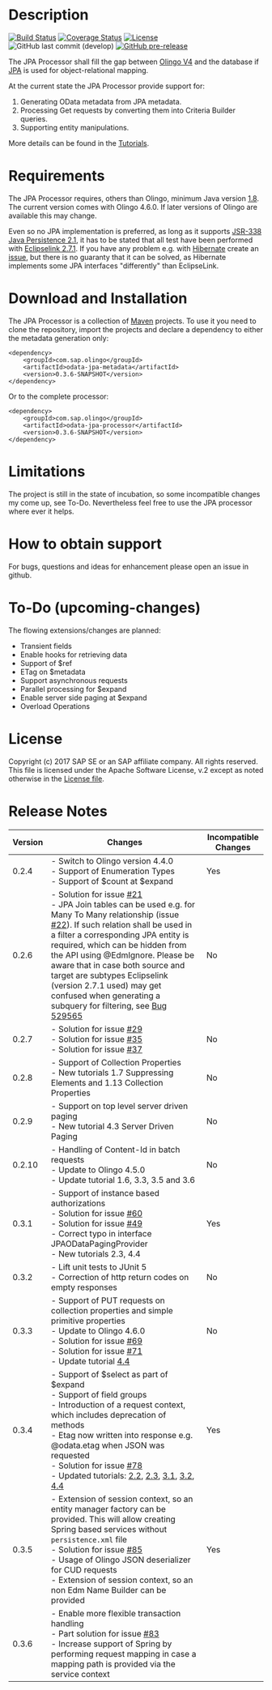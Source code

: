 # Description

[![Build Status](https://travis-ci.org/SAP/olingo-jpa-processor-v4.svg?branch=develop)](https://travis-ci.org/SAP/odata-v4-jpa-processor)
[![Coverage Status](https://coveralls.io/repos/github/SAP/olingo-jpa-processor-v4/badge.svg?branch=develop)](https://coveralls.io/github/SAP/olingo-jpa-processor-v4?branch=develop)
[![License](https://img.shields.io/badge/license-Apache%202.0-blue.svg)](LICENSE.txt)
![GitHub last commit (develop)](https://img.shields.io/github/last-commit/SAP/OLINGO-JPA-PROCESSOR-V4/develop.svg)
[![GitHub pre-release](https://img.shields.io/github/release-pre/sap/olingo-jpa-processor-v4.svg?color=orange&label=pre-release)](https://github.com/SAP/olingo-jpa-processor-v4/releases/)


The JPA Processor shall fill the gap between [Olingo V4](https://olingo.apache.org/doc/odata4/index.html) and the database if [JPA](https://en.wikipedia.org/wiki/Java_Persistence_API) is used for object-relational mapping.

At the current state the JPA Processor provide support for:
1. Generating OData metadata from JPA metadata.
2. Processing Get requests by converting them into Criteria Builder queries.
3. Supporting entity manipulations.

More details can be found in the [Tutorials](/jpa-tutorial/Tutorials/Introduction/Introduction.md).

# Requirements
The JPA Processor requires, others than Olingo, minimum Java version  [1.8](http://www.oracle.com/technetwork/java/javase/downloads/jdk8-downloads-2133151.html). The current version comes with Olingo 4.6.0. If later versions of Olingo are available this may change.

Even so no JPA implementation is preferred, as long as it supports [JSR-338 Java Persistence 2.1](https://jcp.org/en/jsr/detail?id=317), it has to be stated that all test have been performed with [Eclipselink 2.7.1](http://www.eclipse.org/eclipselink/). If you have any problem e.g. with [Hibernate](http://hibernate.org) create an [issue](https://github.com/SAP/olingo-jpa-processor-v4/issues), but there is no guaranty that it can be solved, as Hibernate implements some JPA interfaces "differently" than EclipseLink.

# Download and Installation
The JPA Processor is a collection of [Maven](https://maven.apache.org) projects. To use it you need to
clone the repository, import the projects and declare a dependency to either the metadata generation only:

```
<dependency>
	<groupId>com.sap.olingo</groupId>
	<artifactId>odata-jpa-metadata</artifactId>
	<version>0.3.6-SNAPSHOT</version>
</dependency>
```

Or to the complete processor:

```
<dependency>
	<groupId>com.sap.olingo</groupId>
	<artifactId>odata-jpa-processor</artifactId>
	<version>0.3.6-SNAPSHOT</version>
</dependency>
```

# Limitations
The project is still in the state of incubation, so some incompatible changes my come up, see To-Do. Nevertheless feel free to use the JPA processor where ever it helps.

# How to obtain support
For bugs, questions and ideas for enhancement please open an issue in github.

# To-Do (upcoming-changes)
The flowing extensions/changes are planned:

* Transient fields
* Enable hooks for retrieving data
* Support of $ref
* ETag on $metadata
* Support asynchronous requests
* Parallel processing for $expand
* Enable server side paging at $expand
* Overload Operations


# License
Copyright (c) 2017 SAP SE or an SAP affiliate company. All rights reserved.
This file is licensed under the Apache Software License, v.2 except as noted otherwise in the [License file](/LICENSE.txt).

# Release Notes

|Version|Changes|Incompatible Changes|
|-- |-- |-- |
|0.2.4|- Switch to Olingo version 4.4.0<br> - Support of Enumeration Types<br>- Support of $count at $expand|Yes|
|0.2.6|- Solution for issue [#21](https://github.com/SAP/olingo-jpa-processor-v4/issues/21)<br> - JPA Join tables can be used e.g. for Many To Many relationship (issue [#22](https://github.com/SAP/olingo-jpa-processor-v4/issues/22)). If such relation shall be used in a filter a corresponding JPA entity is required, which can be hidden from the API using @EdmIgnore. Please be aware that in case both source and target are subtypes Eclipselink (version 2.7.1 used) may get confused when generating a subquery for filtering, see [Bug 529565](https://bugs.eclipse.org/bugs/show_bug.cgi?id=529565) | No|
|0.2.7|- Solution for issue [#29](https://github.com/SAP/olingo-jpa-processor-v4/issues/29)<br> - Solution for issue [#35](https://github.com/SAP/olingo-jpa-processor-v4/issues/35)<br> - Solution for issue [#37](https://github.com/SAP/olingo-jpa-processor-v4/issues/37)<br>|No|
|0.2.8|- Support of Collection Properties<br> - New tutorials 1.7 Suppressing Elements and 1.13 Collection Properties |No|
|0.2.9|- Support on top level server driven paging<br> - New tutorial 4.3 Server Driven Paging |No|  
|0.2.10|- Handling of Content-Id in batch requests<br> - Update to Olingo 4.5.0<br> - Update tutorial 1.6, 3.3, 3.5 and 3.6  |No|  
|0.3.1|- Support of instance based authorizations<br> - Solution for issue [#60](https://github.com/SAP/olingo-jpa-processor-v4/issues/60)<br> - Solution for issue [#49](https://github.com/SAP/olingo-jpa-processor-v4/issues/49)<br> - Correct typo in interface JPAODataPagingProvider <br> - New tutorials 2.3, 4.4  |Yes|
|0.3.2|- Lift unit tests to JUnit 5<br> - Correction of http return codes on empty responses |No|
|0.3.3|- Support of PUT requests on collection properties and simple primitive properties<br> - Update to Olingo 4.6.0 <br> - Solution for issue [#69](https://github.com/SAP/olingo-jpa-processor-v4/issues/69) <br> - Solution for issue [#71](https://github.com/SAP/olingo-jpa-processor-v4/issues/71)<br>- Update tutorial [4.4](jpa-tutorial/Tutorials/SpecialTopics/4-4-InstanceBasedAuthorizations.md)|No
|0.3.4|- Support of $select as part of $expand<br> - Support of field groups<br> - Introduction of a request context, which includes deprecation of methods <br> - Etag now written into response e.g. @odata.etag when JSON was requested<br> - Solution for issue [#78](https://github.com/SAP/olingo-jpa-processor-v4/issues/78) <br> - Updated tutorials: [2.2](jpa-tutorial/Tutorials/RetrieveData/2-2-RetrievingData.md), [2.3](jpa-tutorial/Tutorials/RetrieveData/2-3-UsingFunctions.md), [3.1](jpa-tutorial/Tutorials/ChangeData/3-1-Preparation.md), [3.2](jpa-tutorial/Tutorials/ChangeData/3-2-CreatingEntities.md),  [4.4](jpa-tutorial/Tutorials/SpecialTopics/4-4-InstanceBasedAuthorizations.md)  |Yes
|0.3.5|- Extension of session context, so an entity manager factory can be provided. This will allow creating Spring based services without `persistence.xml` file <br> - Solution for issue [#85](https://github.com/SAP/olingo-jpa-processor-v4/issues/85)<br> - Usage of Olingo JSON deserializer for CUD requests<br> - Extension of session context, so an non Edm Name Builder can be provided| Yes
|0.3.6|- Enable more flexible transaction handling<br> - Part solution for issue [#83](https://github.com/SAP/olingo-jpa-processor-v4/issues/83)<br> - Increase support of Spring by performing request mapping in case a mapping path is provided via the service context
